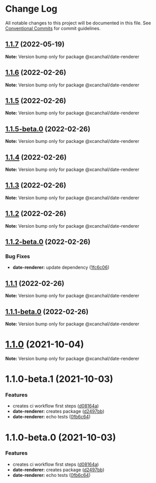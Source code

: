 # Change Log

All notable changes to this project will be documented in this file.
See [Conventional Commits](https://conventionalcommits.org) for commit guidelines.

## [1.1.7](https://github.com/xcanchal/monorepo/compare/@xcanchal/date-renderer@1.1.6...@xcanchal/date-renderer@1.1.7) (2022-05-19)

**Note:** Version bump only for package @xcanchal/date-renderer





## [1.1.6](https://github.com/xcanchal/monorepo/compare/@xcanchal/date-renderer@1.1.5-beta.1...@xcanchal/date-renderer@1.1.6) (2022-02-26)

**Note:** Version bump only for package @xcanchal/date-renderer





## [1.1.5](https://github.com/xcanchal/monorepo/compare/@xcanchal/date-renderer@1.1.5-beta.0...@xcanchal/date-renderer@1.1.5) (2022-02-26)

**Note:** Version bump only for package @xcanchal/date-renderer





## [1.1.5-beta.0](https://github.com/xcanchal/monorepo/compare/@xcanchal/date-renderer@1.1.4...@xcanchal/date-renderer@1.1.5-beta.0) (2022-02-26)

**Note:** Version bump only for package @xcanchal/date-renderer





## [1.1.4](https://github.com/xcanchal/monorepo/compare/@xcanchal/date-renderer@1.1.2-beta.0...@xcanchal/date-renderer@1.1.4) (2022-02-26)

**Note:** Version bump only for package @xcanchal/date-renderer





## [1.1.3](https://github.com/xcanchal/monorepo/compare/@xcanchal/date-renderer@1.1.2-beta.0...@xcanchal/date-renderer@1.1.3) (2022-02-26)

**Note:** Version bump only for package @xcanchal/date-renderer





## [1.1.2](https://github.com/xcanchal/monorepo/compare/@xcanchal/date-renderer@1.1.2-beta.0...@xcanchal/date-renderer@1.1.2) (2022-02-26)

**Note:** Version bump only for package @xcanchal/date-renderer





## [1.1.2-beta.0](https://github.com/xcanchal/monorepo/compare/@xcanchal/date-renderer@1.1.1...@xcanchal/date-renderer@1.1.2-beta.0) (2022-02-26)


### Bug Fixes

* **date-renderer:** update dependency ([1fc6c06](https://github.com/xcanchal/monorepo/commit/1fc6c067bdeb2b16ee55ede6e906dc54a88c491e))





## [1.1.1](https://github.com/xcanchal/monorepo/compare/@xcanchal/date-renderer@1.1.1-beta.0...@xcanchal/date-renderer@1.1.1) (2022-02-26)

**Note:** Version bump only for package @xcanchal/date-renderer





## [1.1.1-beta.0](https://github.com/xcanchal/monorepo/compare/@xcanchal/date-renderer@1.1.0...@xcanchal/date-renderer@1.1.1-beta.0) (2022-02-26)

**Note:** Version bump only for package @xcanchal/date-renderer





# [1.1.0](https://github.com/xcanchal/monorepo/compare/@xcanchal/date-renderer@1.1.0-beta.1...@xcanchal/date-renderer@1.1.0) (2021-10-04)

**Note:** Version bump only for package @xcanchal/date-renderer





# 1.1.0-beta.1 (2021-10-03)


### Features

* creates ci workflow first steps ([d08164a](https://github.com/xcanchal/monorepo/commit/d08164ab780539ec321414fda2deeddc212b3aaa))
* **date-renderer:** creates package ([d2497bb](https://github.com/xcanchal/monorepo/commit/d2497bbb357d41b0f4ed81e9a5f1af45b38e5fce))
* **date-renderer:** echo tests ([0fb6c64](https://github.com/xcanchal/monorepo/commit/0fb6c6402c8b88bf162f64931ed735c874390db6))





# 1.1.0-beta.0 (2021-10-03)


### Features

* creates ci workflow first steps ([d08164a](https://github.com/xcanchal/monorepo/commit/d08164ab780539ec321414fda2deeddc212b3aaa))
* **date-renderer:** creates package ([d2497bb](https://github.com/xcanchal/monorepo/commit/d2497bbb357d41b0f4ed81e9a5f1af45b38e5fce))
* **date-renderer:** echo tests ([0fb6c64](https://github.com/xcanchal/monorepo/commit/0fb6c6402c8b88bf162f64931ed735c874390db6))
